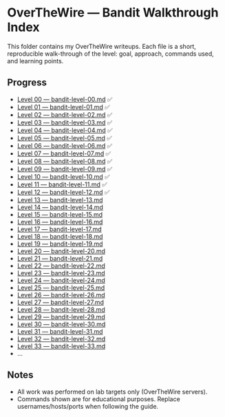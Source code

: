 # OverTheWire — Bandit Walkthrough Index

This folder contains my OverTheWire writeups. Each file is a short, reproducible walk-through of the level: goal, approach, commands used, and learning points.

## Progress
- [Level 00 — bandit-level-00.md](Bandit/bandit-level-00.md) ✅
- [Level 01 — bandit-level-01.md](Bandit/bandit-level-01.md) ✅
- [Level 02 — bandit-level-02.md](Bandit/bandit-level-02.md) ✅
- [Level 03 — bandit-level-03.md](Bandit/bandit-level-03.md) ✅
- [Level 04 — bandit-level-04.md](Bandit/bandit-level-04.md) ✅
- [Level 05 — bandit-level-05.md](Bandit/bandit-level-05.md) ✅
- [Level 06 — bandit-level-06.md](Bandit/bandit-level-06.md) ✅
- [Level 07 — bandit-level-07.md](Bandit/bandit-level-07.md) ✅
- [Level 08 — bandit-level-08.md](Bandit/bandit-level-08.md) ✅
- [Level 09 — bandit-level-09.md](Bandit/bandit-level-09.md) ✅
- [Level 10 — bandit-level-10.md](Bandit/bandit-level-10.md) ✅
- [Level 11 — bandit-level-11.md](Bandit/bandit-level-11.md) ✅
- [Level 12 — bandit-level-12.md](Bandit/bandit-level-12.md) ✅
- [Level 13 — bandit-level-13.md](Bandit/bandit-level-13.md) 
- [Level 14 — bandit-level-14.md](Bandit/bandit-level-14.md) 
- [Level 15 — bandit-level-15.md](Bandit/bandit-level-15.md) 
- [Level 16 — bandit-level-16.md](Bandit/bandit-level-16.md) 
- [Level 17 — bandit-level-17.md](Bandit/bandit-level-17.md) 
- [Level 18 — bandit-level-18.md](Bandit/bandit-level-18.md) 
- [Level 19 — bandit-level-19.md](Bandit/bandit-level-19.md) 
- [Level 20 — bandit-level-20.md](Bandit/bandit-level-20.md) 
- [Level 21 — bandit-level-21.md](Bandit/bandit-level-21.md) 
- [Level 22 — bandit-level-22.md](Bandit/bandit-level-22.md) 
- [Level 23 — bandit-level-23.md](Bandit/bandit-level-23.md) 
- [Level 24 — bandit-level-24.md](Bandit/bandit-level-24.md) 
- [Level 25 — bandit-level-25.md](Bandit/bandit-level-25.md) 
- [Level 26 — bandit-level-26.md](Bandit/bandit-level-26.md) 
- [Level 27 — bandit-level-27.md](Bandit/bandit-level-27.md) 
- [Level 28 — bandit-level-28.md](Bandit/bandit-level-28.md) 
- [Level 29 — bandit-level-29.md](Bandit/bandit-level-29.md) 
- [Level 30 — bandit-level-30.md](Bandit/bandit-level-30.md) 
- [Level 31 — bandit-level-31.md](Bandit/bandit-level-31.md) 
- [Level 32 — bandit-level-32.md](Bandit/bandit-level-32.md) 
- [Level 33 — bandit-level-33.md](Bandit/bandit-level-33.md) 
- ...
  
## Notes
- All work was performed on lab targets only (OverTheWire servers).  
- Commands shown are for educational purposes. Replace usernames/hosts/ports when following the guide.

